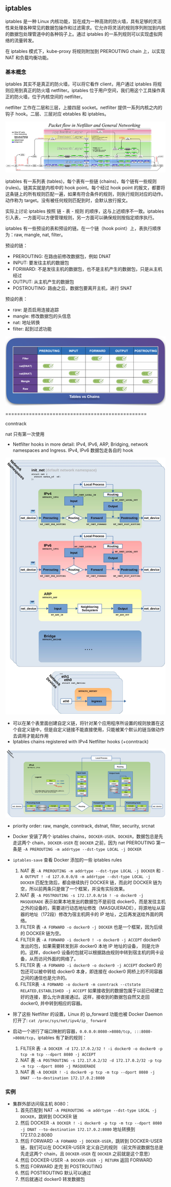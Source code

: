 ## iptables
iptables 是一种 Linux 内核功能，旨在成为一种高效的防火墙，具有足够的灵活性来处理各种常见的数据包操作和过滤需求。它允许将灵活的规则序列附加到内核的数据包处理管道中的各种钩子上。通过 iptables 的一系列规则可以实现虚拟网络的流量转发。

在 iptables 模式下，kube-proxy 将规则附加到 PREROUTING chain 上，以实现 NAT 和负载均衡功能。

### 基本概念
iptables 其实不是真正的防火墙，可以将它看作 client，用户通过 iptables 将规则应用到真正的防火墙 netfilter。iptables 位于用户空间，我们用这个工具操作真正的防火墙，位于内核空间的 netfilter。

netfilter 工作在二层和三层，上接四层 socket。netfilter 提供一系列内核之内的钩子 hook。二层、三层对应 ebtables 和 iptables。

![](Pics/2021-08-17-15-45-23.png)


iptables 有一系列表 (tables)，每个表有一些链 (chains)，每个链有一些规则 (rules)。链其实就是内核中的 hook point。每个经过 hook point 的报文，都要将这条链上的所有规则匹配一遍，如果有符合条件的规则，则执行规则对应的动作。动作称为 target。没有被任何规则匹配到时，会默认放行报文。

实际上讨论 iptables 按照 链 - 表 - 规则 的顺序，这与上述顺序不一致。iptables 引入表，一方面可以方便管理规则，另一方面可以确保规则按指定顺序执行。

iptables 有一些预设的表和预设的链。在一个链（hook point）上，表执行顺序为：raw, mangle, nat, filter。

预设的链：
- PREROUTING: 在路由前修改数据包，例如 DNAT
- INPUT: 要发往主机的数据包
- FORWARD: 不是发往主机的数据包，也不是主机产生的数据包，只是从主机经过
- OUTPUT: 从主机产生的数据包
- POSTROUTING: 路由之后，数据包要离开主机，进行 SNAT

预设的表：
- raw: 是否启用连接追踪
- mangle: 修改数据包的头信息
- nat: 地址转换
- filter: 起到过滤功能

![](Pics/2021-09-14-11-43-53.png)

================================================

conntrack

nat 只有第一次使用


- Netfilter hooks in more detail: IPv4, IPv6, ARP, Bridging, network namespaces and Ingress. IPv4, IPv6 数据包走各自的 hook

![](Pics/2021-08-17-14-13-18.png)




- 可以在某个表里面创建自定义链，将针对某个应用程序所设置的规则放置在这个自定义链中，但是自定义链接不能直接使用，只能被某个默认的链当做动作去调用才能起作用
- Iptables chains registered with IPv4 Netfilter hooks (+conntrack)

![](Pics/2021-08-17-15-14-28.png)

- priority order: raw, mangle, conntrack, dstnat, filter, security, srcnat



- Docker 安装了两个 iptables chains，`DOCKER-USER`、`DOCKER`，数据包总是先走这两个 chain，`DOCKER-USER` 在 `DOCKER` 之前，因为 nat PREROUTING 第一条是 `-A PREROUTING -m addrtype --dst-type LOCAL -j DOCKER`
- `iptables-save` 查看 Docker 添加的一些 iptables rules
  1. NAT 表 `-A PREROUTING -m addrtype --dst-type LOCAL -j DOCKER` 和 `-A OUTPUT ! -d 127.0.0.0/8 -m addrtype --dst-type LOCAL -j DOCKER` 匹配生效后，都会继续执行 DOCKER 链，而此时 DOCKER 链为空，所以前两条只是做了一个框架，并没有实际效果。
  2. NAT 表 `-A POSTROUTING -s 172.17.0.0/16 ! -o docker0 -j MASQUERADE` 表示如果本地发出的数据包不是前往 docker0，而是发往主机之外的设备的，需要进行动态地址修改（MASQUERADE），将源地址从容器的地址（172段）修改为宿主机网卡的 IP 地址，之后再发送给外面的网络。
  3. FILTER 表 `-A FORWARD -o docker0 -j DOCKER` 也是一个框架，因为后续的 DOCKER 链为空。
  4. FILTER 表 `-A FORWARD -i docker0 ! -o docker0 -j ACCEPT` docker0 发出的包，如果需要转发到非 docker0 本地 IP 地址的设备， 则是允许的。这样，docker0 设备的包就可以根据路由规则中转到宿主机的网卡设备，从而访问外面的网络了。
  5. FILTER 表 `-A FORWARD -i docker0 -o docker0 -j ACCEPT` docker0 的包还可以被中转给 docker0 本身，即连接在 docker0 网桥上的不同容器之间的通信也是允许的。
  6. FILTER表 `-A FORWARD -o docker0 -m conntrack --ctstate RELATED,ESTABLISHED -j ACCEPT` 如果接收到的数据包属于以前已经建立好的连接，那么允许直接通过。这样，接收到的数据包自然又走回 docker0, 并中转到相应的容器。
- 除了这些 Netfilter 的设置，Linux 的 ip_forward 功能也被 Docker Daemon 打开了: `cat /proc/sys/net/ipv4/ip_ forward`
- 启动一个进行了端口映射的容器，`0.0.0.0:8080->8080/tcp, :::8080->8080/tcp`，iptables 有了新的规则：
  1. FILTER 表 `-A DOCKER -d 172.17.0.2/32 ! -i docker0 -o docker0 -p tcp -m tcp --dport 8080 -j ACCEPT`
  2. NAT 表 `-A POSTROUTING -s 172.17.0.2/32 -d 172.17.0.2/32 -p tcp -m tcp --dport 8080 -j MASQUERADE`
  3. NAT 表 `-A DOCKER ! -i docker0 -p tcp -m tcp --dport 8080 -j DNAT --to-destination 172.17.0.2:8080`

### 实例
- 集群外部访问宿主机 8080：
  1. 首先匹配到 NAT `-A PREROUTING -m addrtype --dst-type LOCAL -j DOCKER`，跳转到 DOCKER 链
  2. 然后 DOCKER `-A DOCKER ! -i docker0 -p tcp -m tcp --dport 8080 -j DNAT --to-destination 172.17.0.2:8080` 地址转换到 172.17.0.2:8080
  3. 然后 FORWARD `-A FORWARD -j DOCKER-USER`，跳转到 DOCKER-USER 链，我们可以在 DOCKER-USER 定义自己的规则 （前文所说数据包总是先走这两个 chain，且 `DOCKER-USER` 在 `DOCKER` 之前就是这个意思）
  4. 然后 DOCKER-USER `-A DOCKER-USER -j RETURN` 返回 FORWARD
  5. 然后 FORWARD 走完 到 POSTROUTING
  6. 然后 POSTROUTING 默认可以通过
  7. 然后就通过 docker0 转发数据包